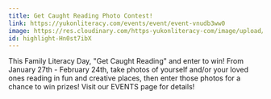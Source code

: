 ```yaml
---
title: Get Caught Reading Photo Contest!
link: https://yukonliteracy.com/events/event/event-vnudb3ww0
image: https://res.cloudinary.com/https-yukonliteracy-com/image/upload/q_35/v1674577639/Get%20Caught%20Reading%202023/Get_Caught_Reading_Text_Screen_Shot_ynuqbw.png
id: highlight-Hn0st7ibX
---
```

T﻿his Family Literacy Day, "Get Caught Reading" and enter to win! From January 27th - February 24th, take photos of yourself and/or your loved ones reading in fun and creative places, then enter those photos for a chance to win prizes! Visit our EVENTS page for details!